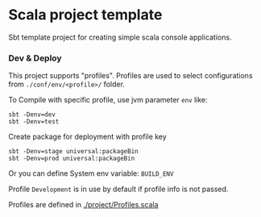 # Scala project template

Sbt template project for creating simple scala console applications.

### Dev & Deploy

This project supports "profiles".
Profiles are used to select configurations from `./conf/env/<profile>/` folder. 

To Compile with specific profile, use jvm parameter `env` like:

 ```
 sbt -Denv=dev
 sbt -Denv=test
 ```
 
Create package for deployment with profile key 
 ```
 sbt -Denv=stage universal:packageBin
 sbt -Denv=prod universal:packageBin
 ```

Or you can define System env variable: `BUILD_ENV`

Profile `Development` is in use by default if profile info is not passed. 

Profiles are defined in
[./project/Profiles.scala]()